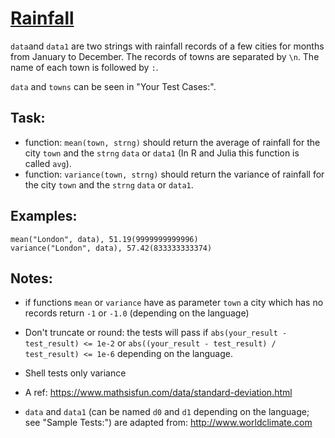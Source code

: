# [Rainfall](https://www.codewars.com/kata/rainfall "https://www.codewars.com/kata/56a32dd6e4f4748cc3000006")

`data`and `data1` are two strings with rainfall records of a few cities for months from January to December.
The records of towns are separated by `\n`. The name of each town is followed by `:`. 

`data` and `towns` can be seen in "Your Test Cases:".

## Task:
- function: `mean(town, strng)` should return the average of rainfall for the city `town` and the `strng` `data` or `data1` (In R and Julia this function is called `avg`).
- function: `variance(town, strng)` should return the variance of rainfall for the city `town` and the `strng` `data` or `data1`.

## Examples:

```
mean("London", data), 51.19(9999999999996) 
variance("London", data), 57.42(833333333374)
```

## Notes:
- if functions `mean` or `variance` have as parameter `town` a city which has no records return `-1` or `-1.0` (depending on the language)

- Don't truncate or round: the tests will pass if `abs(your_result - test_result) <= 1e-2`
or `abs((your_result - test_result) / test_result) <= 1e-6` depending on the language.

- Shell tests only variance

- A ref: <https://www.mathsisfun.com/data/standard-deviation.html>

- `data` and `data1` (can be named `d0` and `d1` depending on the language; see "Sample Tests:") are adapted from:  <http://www.worldclimate.com>